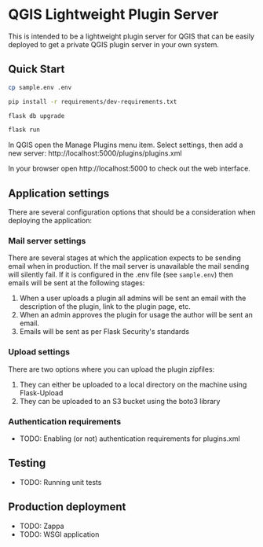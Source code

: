 # QGIS Lightweight Plugin Server

This is intended to be a lightweight plugin server for QGIS that can be easily
deployed to get a private QGIS plugin server in your own system.

## Quick Start

```bash
cp sample.env .env

pip install -r requirements/dev-requirements.txt

flask db upgrade

flask run
```

In QGIS open the Manage Plugins menu item. Select settings, then add a new
server: http://localhost:5000/plugins/plugins.xml

In your browser open http://localhost:5000 to check out the web interface.

## Application settings

There are several configuration options that should be a consideration when
deploying the application:

### Mail server settings

There are several stages at which the application expects to be sending email
when in production. If the mail server is unavailable the mail sending will
silently fail. If it is configured in the .env file (see `sample.env`) then
emails will be sent at the following stages:

1. When a user uploads a plugin all admins will be sent an email with the
   description of the plugin, link to the plugin page, etc.
2. When an admin approves the plugin for usage the author will be sent an email.
3. Emails will be sent as per Flask Security's standards

### Upload settings

There are two options where you can upload the plugin zipfiles:
 
1. They can either be uploaded to a local directory on the machine using
   Flask-Upload
2. They can be uploaded to an S3 bucket using the boto3 library

### Authentication requirements

- TODO: Enabling (or not) authentication requirements for plugins.xml

## Testing

- TODO: Running unit tests

## Production deployment

- TODO: Zappa
- TODO: WSGI application
